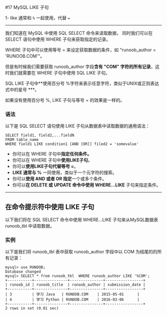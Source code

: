 #17 MySQL LIKE 子句

1- like 通常和 `%` 一起使用，代替 `=`

------



我们知道在 MySQL 中使用 SQL SELECT 命令来读取数据， 同时我们可以在 SELECT 语句中使用 WHERE 子句来获取指定的记录。

WHERE 子句中可以使用等号 = 来设定获取数据的条件，如 "runoob_author = 'RUNOOB.COM'"。

但是有时候我们需要获取 runoob_author 字段**含有 "COM" 字符的所有记录**，这时我们就需要在 WHERE 子句中使用 SQL LIKE 子句。

SQL LIKE 子句中**使用百分号 %字符来表示任意字符，类似于UNIX或正则表达式中的星号 ***。

如果没有使用百分号 %, LIKE 子句与等号 = 的效果是一样的。

### 语法

以下是 SQL SELECT 语句使用 LIKE 子句从数据表中读取数据的通用语法：

```mysql
SELECT field1, field2,...fieldN 
FROM table_name
WHERE field1 LIKE condition1 [AND [OR]] filed2 = 'somevalue'
```

- 你可以在 WHERE 子句中**指定任何条件。**
- 你可以在 WHERE 子句中**使用LIKE子句**。
- 你可以**使用LIKE子句代替等号 =**。
- **LIKE 通常与 %** 一同使用，类似于一个元字符的搜索。
- 你可以**使用 AND 或者 OR 指定**一个或多个条件。
- 你可以**在 DELETE 或 UPDATE 命令中使用 WHERE...LIKE** 子句来指定条件。

------

## 在命令提示符中使用 LIKE 子句

以下我们将在 SQL SELECT 命令中使用 WHERE...LIKE 子句来从MySQL数据表 runoob_tbl 中读取数据。

### 实例

以下是我们将 runoob_tbl 表中获取 runoob_author 字段中以 COM 为结尾的的所有记录：

```shell
mysql> use RUNOOB;
Database changed
mysql> SELECT * from runoob_tbl  WHERE runoob_author LIKE '%COM';
+-----------+---------------+---------------+-----------------+
| runoob_id | runoob_title  | runoob_author | submission_date |
+-----------+---------------+---------------+-----------------+
| 3         | 学习 Java   | RUNOOB.COM    | 2015-05-01      |
| 4         | 学习 Python | RUNOOB.COM    | 2016-03-06      |
+-----------+---------------+---------------+-----------------+
2 rows in set (0.01 sec)
```

